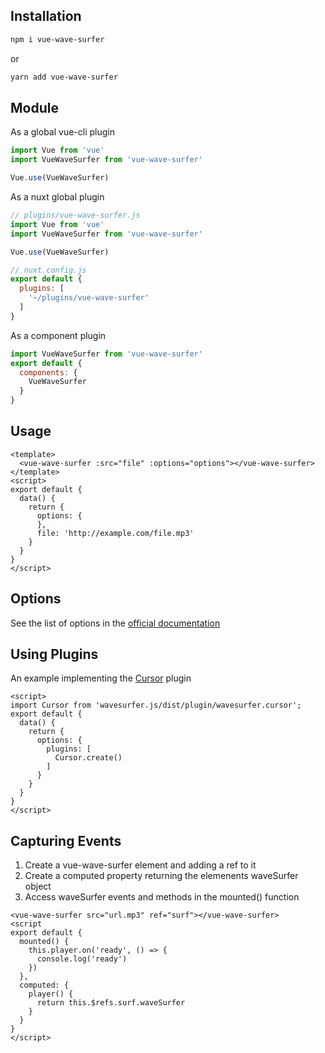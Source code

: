 ## Installation
```bash
npm i vue-wave-surfer
```
or
```bash
yarn add vue-wave-surfer
```

## Module
As a global vue-cli plugin
```javascript
import Vue from 'vue'
import VueWaveSurfer from 'vue-wave-surfer'

Vue.use(VueWaveSurfer)
```
As a nuxt global plugin
```javascript
// plugins/vue-wave-surfer.js
import Vue from 'vue'
import VueWaveSurfer from 'vue-wave-surfer'

Vue.use(VueWaveSurfer)
```

```javascript
// nuxt.config.js
export default {
  plugins: [
    '~/plugins/vue-wave-surfer'
  ]
}
```
As a component plugin
```javascript
import VueWaveSurfer from 'vue-wave-surfer'
export default {
  components: {
    VueWaveSurfer
  }
}
```

## Usage
```vue
<template>
  <vue-wave-surfer :src="file" :options="options"></vue-wave-surfer>
</template>
<script>
export default {
  data() {
    return {
      options: {
      },
      file: 'http://example.com/file.mp3'
    }
  }
}
</script>
```

## Options
See the list of options in the [official documentation](https://wavesurfer-js.org/docs/options.html)

## Using Plugins
An example implementing the [Cursor](https://wavesurfer-js.org/plugins/cursor.html) plugin
```vue
<script>
import Cursor from 'wavesurfer.js/dist/plugin/wavesurfer.cursor';
export default {
  data() {
    return {
      options: {
        plugins: [
          Cursor.create()
        ]
      }
    }
  }
}
</script>
```

## Capturing Events
1. Create a vue-wave-surfer element and adding a ref to it
2. Create a computed property returning the elemenents waveSurfer object
3. Access waveSurfer events and methods in the mounted() function
```vue
<vue-wave-surfer src="url.mp3" ref="surf"></vue-wave-surfer>
<script
export default {
  mounted() {
    this.player.on('ready', () => {
      console.log('ready')
    })
  },
  computed: {
    player() {
      return this.$refs.surf.waveSurfer
    }
  }
}
</script>
```
